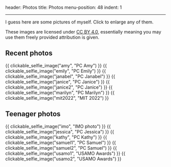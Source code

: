 header: Photos
title: Photos
menu-position: 48
indent: 1

---

I guess here are some pictures of myself.
Click to enlarge any of them.

These images are licensed under
[CC BY 4.0](https://creativecommons.org/licenses/by/4.0/),
essentially meaning you may use them freely provided attribution is given.

## Recent photos

<div class="photo-gallery">
{{ clickable_selfie_image("amy", "PC Amy") }}
{{ clickable_selfie_image("emily", "PC Emily") }}
{{ clickable_selfie_image("janabel", "PC Janabel") }}
{{ clickable_selfie_image("janice", "PC Janice") }}
{{ clickable_selfie_image("janice2", "PC Janice") }}
{{ clickable_selfie_image("marilyn", "PC Marilyn") }}
{{ clickable_selfie_image("mit2022", "MIT 2022") }}
</div>

## Teenager photos

<div class="photo-gallery">
{{ clickable_selfie_image("imo", "IMO photo") }}
{{ clickable_selfie_image("jessica", "PC Jessica") }}
{{ clickable_selfie_image("kathy", "PC Kathy") }}
{{ clickable_selfie_image("samuel1", "PC Samuel") }}
{{ clickable_selfie_image("samuel2", "PC Samuel") }}
{{ clickable_selfie_image("usamo1", "USAMO Awards") }}
{{ clickable_selfie_image("usamo2", "USAMO Awards") }}
</div>
